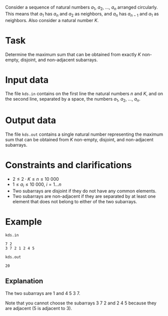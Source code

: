
Consider a sequence of natural numbers $a_1$, $a_2$, $\dots$, $a_n$ arranged circularly. This means that $a_1$ has $a_n$ and $a_2$ as neighbors, and $a_n$ has $a_{n-1}$ and $a_1$ as neighbors. Also consider a natural number $K$.

# Task

Determine the maximum sum that can be obtained from exactly $K$ non-empty, disjoint, and non-adjacent subarrays.

# Input data

The file `kds.in` contains on the first line the natural numbers $n$ and $K$, and on the second line, separated by a space, the numbers $a_1$, $a_2$, $\dots$, $a_n$.

# Output data

The file `kds.out` contains a single natural number representing the maximum sum that can be obtained from $K$ non-empty, disjoint, and non-adjacent subarrays.

# Constraints and clarifications

* $2 \leq 2 \cdot K \leq n \leq 10\ 000$
* $1 \leq a_i \leq 10\ 000$, $i = 1 \dots n$
* Two subarrays are disjoint if they do not have any common elements.
* Two subarrays are non-adjacent if they are separated by at least one element that does not belong to either of the two subarrays.

# Example

`kds.in`
```
7 2 
3 7 2 1 2 4 5
```

`kds.out`
```
20
```

## Explanation

The two subarrays are $1$ and $4\ 5\ 3\ 7$.

Note that you cannot choose the subarrays $3\ 7\ 2$ and $2\ 4\ 5$ because they are adjacent ($5$ is adjacent to $3$).
